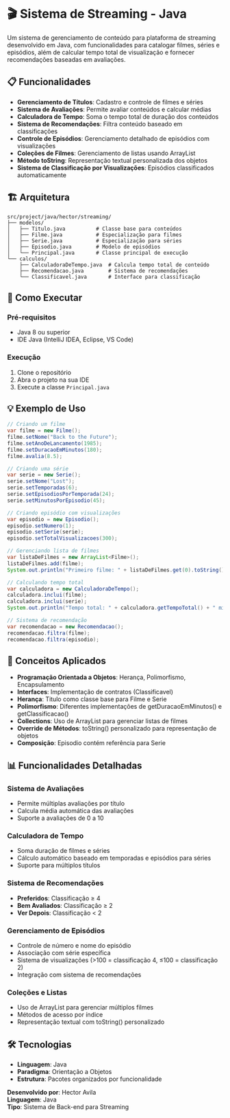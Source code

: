 # 🎬 Sistema de Streaming - Java

Um sistema de gerenciamento de conteúdo para plataforma de streaming desenvolvido em Java, com funcionalidades para catalogar filmes, séries e episódios, além de calcular tempo total de visualização e fornecer recomendações baseadas em avaliações.

## 📋 Funcionalidades

- **Gerenciamento de Títulos**: Cadastro e controle de filmes e séries
- **Sistema de Avaliações**: Permite avaliar conteúdos e calcular médias
- **Calculadora de Tempo**: Soma o tempo total de duração dos conteúdos
- **Sistema de Recomendações**: Filtra conteúdo baseado em classificações
- **Controle de Episódios**: Gerenciamento detalhado de episódios com visualizações
- **Coleções de Filmes**: Gerenciamento de listas usando ArrayList
- **Método toString**: Representação textual personalizada dos objetos
- **Sistema de Classificação por Visualizações**: Episódios classificados automaticamente

## 🏗️ Arquitetura

```
src/project/java/hector/streaming/
├── modelos/
│   ├── Titulo.java          # Classe base para conteúdos
│   ├── Filme.java           # Especialização para filmes
│   ├── Serie.java           # Especialização para séries
│   ├── Episodio.java        # Modelo de episódios
│   └── Principal.java       # Classe principal de execução
└── calculos/
    ├── CalculadoraDeTempo.java  # Calcula tempo total de conteúdo
    ├── Recomendacao.java        # Sistema de recomendações
    └── Classificavel.java       # Interface para classificação
```

## 🚀 Como Executar

### Pré-requisitos
- Java 8 ou superior
- IDE Java (IntelliJ IDEA, Eclipse, VS Code)

### Execução
1. Clone o repositório
2. Abra o projeto na sua IDE
3. Execute a classe `Principal.java`

## 💡 Exemplo de Uso

```java
// Criando um filme
var filme = new Filme();
filme.setNome("Back to the Future");
filme.setAnoDeLancamento(1985);
filme.setDuracaoEmMinutos(180);
filme.avalia(8.5);

// Criando uma série
var serie = new Serie();
serie.setNome("Lost");
serie.setTemporadas(6);
serie.setEpisodiosPorTemporada(24);
serie.setMinutosPorEpisodio(45);

// Criando episódio com visualizações
var episodio = new Episodio();
episodio.setNumero(1);
episodio.setSerie(serie);
episodio.setTotalVisualizacoes(300);

// Gerenciando lista de filmes
var listaDeFilmes = new ArrayList<Filme>();
listaDeFilmes.add(filme);
System.out.println("Primeiro filme: " + listaDeFilmes.get(0).toString());

// Calculando tempo total
var calculadora = new CalculadoraDeTempo();
calculadora.inclui(filme);
calculadora.inclui(serie);
System.out.println("Tempo total: " + calculadora.getTempoTotal() + " minutos");

// Sistema de recomendação
var recomendacao = new Recomendacao();
recomendacao.filtra(filme);
recomendacao.filtra(episodio);
```

## 🎯 Conceitos Aplicados

- **Programação Orientada a Objetos**: Herança, Polimorfismo, Encapsulamento
- **Interfaces**: Implementação de contratos (Classificavel)
- **Herança**: Titulo como classe base para Filme e Serie
- **Polimorfismo**: Diferentes implementações de getDuracaoEmMinutos() e getClassificacao()
- **Collections**: Uso de ArrayList para gerenciar listas de filmes
- **Override de Métodos**: toString() personalizado para representação de objetos
- **Composição**: Episodio contém referência para Serie

## 📊 Funcionalidades Detalhadas

### Sistema de Avaliações
- Permite múltiplas avaliações por título
- Calcula média automática das avaliações
- Suporte a avaliações de 0 a 10

### Calculadora de Tempo
- Soma duração de filmes e séries
- Cálculo automático baseado em temporadas e episódios para séries
- Suporte para múltiplos títulos

### Sistema de Recomendações
- **Preferidos**: Classificação ≥ 4
- **Bem Avaliados**: Classificação ≥ 2
- **Ver Depois**: Classificação < 2

### Gerenciamento de Episódios
- Controle de número e nome do episódio
- Associação com série específica
- Sistema de visualizações (>100 = classificação 4, ≤100 = classificação 2)
- Integração com sistema de recomendações

### Coleções e Listas
- Uso de ArrayList para gerenciar múltiplos filmes
- Métodos de acesso por índice
- Representação textual com toString() personalizado

## 🛠️ Tecnologias

- **Linguagem**: Java
- **Paradigma**: Orientação a Objetos
- **Estrutura**: Pacotes organizados por funcionalidade

**Desenvolvido por**: Hector Avila  
**Linguagem**: Java  
**Tipo**: Sistema de Back-end para Streaming
